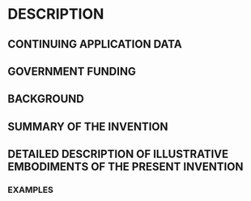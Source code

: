 # DESCRIPTION

## CONTINUING APPLICATION DATA

## GOVERNMENT FUNDING

## BACKGROUND

## SUMMARY OF THE INVENTION

## DETAILED DESCRIPTION OF ILLUSTRATIVE EMBODIMENTS OF THE PRESENT INVENTION

### EXAMPLES

